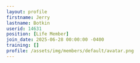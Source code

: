 ```yaml
---
layout: profile
firstname: Jerry
lastname: Botkin
userid: 14631
position: [Life Member]
join_date: 2025-06-28 00:00:00 -0400
training: []
profile: /assets/img/members/default/avatar.png
---
```

